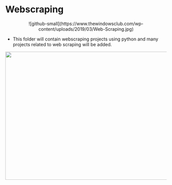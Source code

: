 # <b>Webscraping</b>

<p align="center">
![github-small](https://www.thewindowsclub.com/wp-content/uploads/2019/03/Web-Scraping.jpg)
</p>

- This folder will contain webscraping projects using python and many projects related to web scraping will be added.

<p aign="center">
  <img src="https://miro.medium.com/max/1132/1*G_HA1qyqT9aqmLoh3bWwTw.png" width="800" height="400" />
</p>
